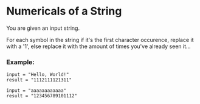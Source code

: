 # Numericals of a String

You are given an input string.

For each symbol in the string if it's the first character occurence, replace it with a '1', else replace it with the amount of times you've already seen it...

### Example: 
```
input = "Hello, World!" 
result = "1112111121311" 

input = "aaaaaaaaaaaa" 
result = "123456789101112"
```
